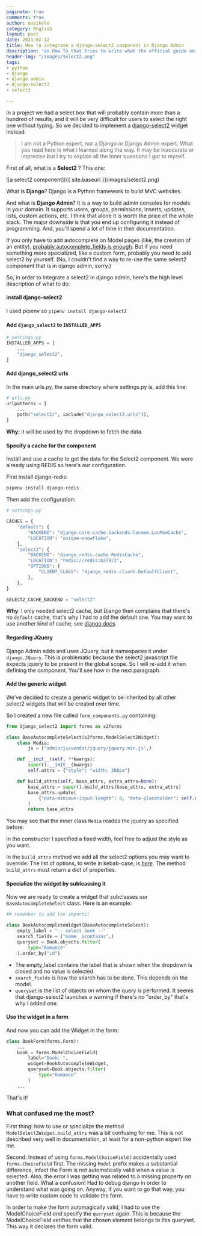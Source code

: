 ```yaml
---
paginate: true
comments: true
author: musikele
category: English
layout: post
date: 2021-02-12
title: How to integrate a django-select2 component in Django Admin
description: 'an How To that tries to write what the official guide omits '
header-img: "/images/select2.png"
tags:
- python
- django
- django admin
- django-select2
- select2

---
```

In a project we had a select box that will probably contain more than a hundred of results, and it will be very difficult for users to select the right one without typing. So we decided to implement a [django-select2](https://django-select2.readthedocs.io/en/latest/) widget instead.

> I am not a Python expert, nor a Django or Django Admin expert. What you read here is what i learned along the way. It may be inaccurate or imprecise but I try to explain all the inner questions I got to myself.

First of all, what is a **Select2** ? This one:

![a select2 component]({{ site.baseurl }}/images/select2.png)

What is **Django**? Django is a Python framework to build MVC websites.

And what is **Django Admin**? It is a way to build admin consoles for models in your domain. It supports users, groups, permissions, inserts, updates, lists, custom actions, etc. I think that alone it is worth the price of the whole stack. The major downside is that you end up configuring it instead of programming. And, you'll spend a lot of time in their documentation.

If you only have to add autocomplete on Model pages (like, the creation of an entity), [probably autocomplete_fields is enough](https://docs.djangoproject.com/en/3.1/ref/contrib/admin/#django.contrib.admin.ModelAdmin.autocomplete_fields). But if you need something more specialized, like a custom form, probably you need to add select2 by yourself. (No, I couldn't find a way to re-use the same select2 component that is in django admin, sorry.)

So, in order to integrate a select2 in django admin, here's the high level description of what to do:

#### install django-select2

I used pipenv so `pipenv install django-select2`

#### Add `django_select2` to `INSTALLED_APPS`

```python
# settings.py
INSTALLED_APPS = [
    ...
    "django_select2",
]
```

#### Add django_select2 urls

In the main urls.py, the same directory where settings.py is, add this line:

```python
# urls.py
urlpatterns = [
    ...
    path("select2/", include("django_select2.urls")),
]
```

**Why:** it will be used by the dropdown to fetch the data.

#### Specify a cache for the component

Install and use a cache to get the data for the Select2 component. We were already using REDIS so here's our configuration.

First install django-redis:

```bash
pipenv install django-redis
```

Then add the configuration:

```python
# settings.py

CACHES = {
    "default": {
        "BACKEND": "django.core.cache.backends.locmem.LocMemCache",
        "LOCATION": "unique-snowflake",
    },
    "select2": {
        "BACKEND": "django_redis.cache.RedisCache",
        "LOCATION": "redis://redis:6379/2",
        "OPTIONS": {
            "CLIENT_CLASS": "django_redis.client.DefaultClient",
        },
    },
}

SELECT2_CACHE_BACKEND = "select2"
```

**Why**: I only needed select2 cache, but Django then complains that there's no `default` cache, that's why I had to add the default one. You may want to use another kind of cache, see [django docs](https://docs.djangoproject.com/en/3.1/topics/cache/).

#### Regarding JQuery

Django Admin adds and uses JQuery, but it namespaces it under `django.JQuery`. This is problematic because the select2 javascript file expects jquery to be present in the global scope. So I will re-add it when defining the component. You'll see how in the next paragraph.

#### Add the generic widget

We've decided to create a generic widget to be inherited by all other select2 widgets that will be created over time.

So I created a new file called `form_components.py` containing:

```python
from django_select2 import forms as s2forms

class BaseAutocompleteSelect(s2forms.ModelSelect2Widget):
    class Media:
        js = ("admin/js/vendor/jquery/jquery.min.js",)

    def __init__(self, **kwargs):
        super().__init__(kwargs)
        self.attrs = {"style": "width: 300px"}

    def build_attrs(self, base_attrs, extra_attrs=None):
        base_attrs = super().build_attrs(base_attrs, extra_attrs)
        base_attrs.update(
            {"data-minimum-input-length": 0, "data-placeholder": self.empty_label}
        )
        return base_attrs
```

You may see that the inner class `Media` readds the jquery as specified before.

In the constructor I specified a fixed width, feel free to adjust the style as you want.

In the `build_attrs` method we add all the select2 options you may want to override. The list of options, to write in kebab-case, is [_here_](https://select2.org/configuration/options-api). The method `build_attrs` must return a dict of properties.

#### Specialize the widget by sublcassing it

Now we are ready to create a widget that subclasses our `BaseAutocompleteSelect` class. Here is an example:

```python
## remember to add the imports!

class BookAutocompleteWidget(BaseAutocompleteSelect):
    empty_label = "-- select book --"
    search_fields = ("name__icontains",)
    queryset = Book.objects.filter(
        type="Romance"
    ).order_by("id")
```

* The empty_label contains the label that is shown when the dropdown is closed and no value is selected.
* `search_fields` is how the search has to be done. This depends on the model.
* `queryset` is the list of objects on whom the query is performed. It seems that django-select2 launches a warning if there's no "order_by" that's why I added one.

#### Use the widget in a form

And now you can add the Widget in the form:

```python
class BookForm(forms.Form): 
    ...
    book = forms.ModelChoiceField(
        label="Book: ",
        widget=BookAutocompleteWidget,
        queryset=Book.objects.filter(
            type="Romance"
        )
    ...
```

That's it!

### What confused me the most?

First thing: how to use or specialize the method `ModelSelect2Widget.build_attrs` was a bit confusing for me. This is not described very well in documentation, at least for a non-python expert like me.

Second: Instead of using `forms.ModelChoiceField` i accidentally used `forms.ChoiceField` first. The missing `Model` prefix makes a substantial difference, infact the Form is not automatically valid when a value is selected. Also, the error I was getting was related to a missing property on another field. What a confusion! Had to debug django in order to understand what was going on. Anyway, if you want to go that way, you have to write custom code to validate the form.

In order to make the form automagically valid, I had to use the ModelChoiceField _and_ specify the `queryset` again. This is because the ModelChoiceField verifies that the chosen element belongs to this queryset. This way it declares the form valid.